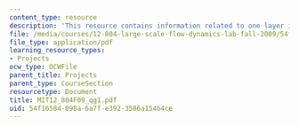 ```yaml
---
content_type: resource
description: 'This resource contains information related to one layer inversion. '
file: /media/courses/12-804-large-scale-flow-dynamics-lab-fall-2009/54f16584098a6a7fe3923586a154b4ce_MIT12_804F09_qg1.pdf
file_type: application/pdf
learning_resource_types:
- Projects
ocw_type: OCWFile
parent_title: Projects
parent_type: CourseSection
resourcetype: Document
title: MIT12_804F09_qg1.pdf
uid: 54f16584-098a-6a7f-e392-3586a154b4ce
---
```

